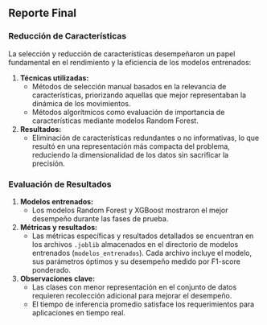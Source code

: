 ## **Reporte Final**

### **Reducción de Características**
La selección y reducción de características desempeñaron un papel fundamental en el rendimiento y la eficiencia de los modelos entrenados:
1. **Técnicas utilizadas:**
   - Métodos de selección manual basados en la relevancia de características, priorizando aquellas que mejor representaban la dinámica de los movimientos.
   - Métodos algorítmicos como evaluación de importancia de características mediante modelos Random Forest.
2. **Resultados:**
   - Eliminación de características redundantes o no informativas, lo que resultó en una representación más compacta del problema, reduciendo la dimensionalidad de los datos sin sacrificar la precisión.

### **Evaluación de Resultados**
1. **Modelos entrenados:**
   - Los modelos Random Forest y XGBoost mostraron el mejor desempeño durante las fases de prueba.
2. **Métricas y resultados:**
   - Las métricas específicas y resultados detallados se encuentran en los archivos `.joblib` almacenados en el directorio de modelos entrenados (`modelos_entrenados`). Cada archivo incluye el modelo, sus parámetros óptimos y su desempeño medido por F1-score ponderado.
3. **Observaciones clave:**
   - Las clases con menor representación en el conjunto de datos requieren recolección adicional para mejorar el desempeño.
   - El tiempo de inferencia promedio satisface los requerimientos para aplicaciones en tiempo real.